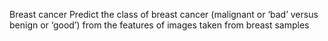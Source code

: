 Breast cancer Predict the class of breast cancer (malignant or ‘bad’ versus benign or ‘good’) from the features of images taken from breast samples

